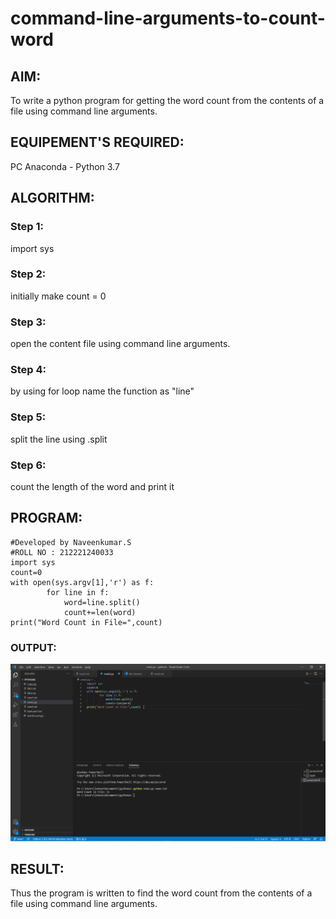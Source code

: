 # command-line-arguments-to-count-word
## AIM:
To write a python program for getting the word count from the contents of a file using command line arguments.
## EQUIPEMENT'S REQUIRED: 
PC
Anaconda - Python 3.7
## ALGORITHM: 
### Step 1:
import sys
### Step 2: 
 initially make count = 0
### Step 3: 
open the content file using command line arguments.
### Step 4:  
by using for loop name the function as "line"
### Step 5: 
split the line using .split
### Step 6: 
count the length of the word and print it
## PROGRAM:
~~~
#Developed by Naveenkumar.S
#ROLL NO : 212221240033 
import sys
count=0
with open(sys.argv[1],'r') as f:
        for line in f:
            word=line.split()
            count+=len(word)
print("Word Count in File=",count)            
~~~

### OUTPUT:
![output](./t1.png)


## RESULT:
Thus the program is written to find the word count from the contents of a file using command line arguments.
